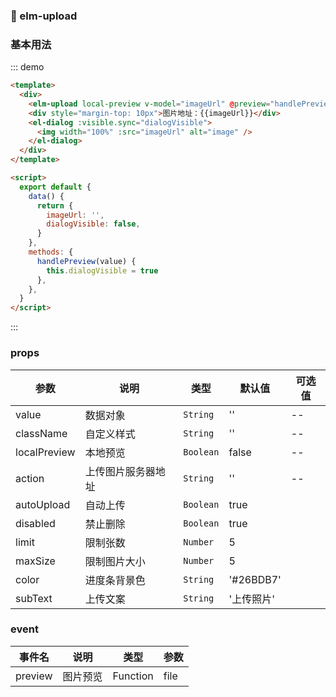 ### :tada: elm-upload

### 基本用法

::: demo

```html
<template>
  <div>
    <elm-upload local-preview v-model="imageUrl" @preview="handlePreview" />
    <div style="margin-top: 10px">图片地址：{{imageUrl}}</div>
    <el-dialog :visible.sync="dialogVisible">
      <img width="100%" :src="imageUrl" alt="image" />
    </el-dialog>
  </div>
</template>

<script>
  export default {
    data() {
      return {
        imageUrl: '',
        dialogVisible: false,
      }
    },
    methods: {
      handlePreview(value) {
        this.dialogVisible = true
      },
    },
  }
</script>
```

:::

### props

| 参数         | 说明               | 类型      | 默认值     | 可选值 |
| ------------ | ------------------ | --------- | ---------- | ------ |
| value        | 数据对象           | `String`  | ''         | --     |
| className    | 自定义样式         | `String`  | ''         | --     |
| localPreview | 本地预览           | `Boolean` | false      | --     |
| action       | 上传图片服务器地址 | `String`  | ''         | --     |
| autoUpload   | 自动上传           | `Boolean` | true       |        |
| disabled     | 禁止删除           | `Boolean` | true       |        |
| limit        | 限制张数           | `Number`  | 5          |        |
| maxSize      | 限制图片大小       | `Number`  | 5          |        |
| color        | 进度条背景色       | `String`  | '#26BDB7'  |        |
| subText      | 上传文案           | `String`  | '上传照片' |        |

### event

| 事件名  | 说明     | 类型     | 参数 |
| ------- | -------- | -------- | ---- |
| preview | 图片预览 | Function | file |
